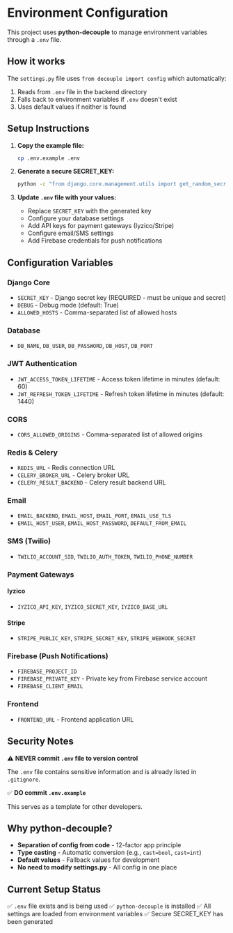 # Environment Configuration

This project uses **python-decouple** to manage environment variables through a `.env` file.

## How it works

The `settings.py` file uses `from decouple import config` which automatically:
1. Reads from `.env` file in the backend directory
2. Falls back to environment variables if `.env` doesn't exist
3. Uses default values if neither is found

## Setup Instructions

1. **Copy the example file:**
   ```bash
   cp .env.example .env
   ```

2. **Generate a secure SECRET_KEY:**
   ```bash
   python -c "from django.core.management.utils import get_random_secret_key; print(get_random_secret_key())"
   ```
   
3. **Update `.env` file with your values:**
   - Replace `SECRET_KEY` with the generated key
   - Configure your database settings
   - Add API keys for payment gateways (Iyzico/Stripe)
   - Configure email/SMS settings
   - Add Firebase credentials for push notifications

## Configuration Variables

### Django Core
- `SECRET_KEY` - Django secret key (REQUIRED - must be unique and secret)
- `DEBUG` - Debug mode (default: True)
- `ALLOWED_HOSTS` - Comma-separated list of allowed hosts

### Database
- `DB_NAME`, `DB_USER`, `DB_PASSWORD`, `DB_HOST`, `DB_PORT`

### JWT Authentication
- `JWT_ACCESS_TOKEN_LIFETIME` - Access token lifetime in minutes (default: 60)
- `JWT_REFRESH_TOKEN_LIFETIME` - Refresh token lifetime in minutes (default: 1440)

### CORS
- `CORS_ALLOWED_ORIGINS` - Comma-separated list of allowed origins

### Redis & Celery
- `REDIS_URL` - Redis connection URL
- `CELERY_BROKER_URL` - Celery broker URL
- `CELERY_RESULT_BACKEND` - Celery result backend URL

### Email
- `EMAIL_BACKEND`, `EMAIL_HOST`, `EMAIL_PORT`, `EMAIL_USE_TLS`
- `EMAIL_HOST_USER`, `EMAIL_HOST_PASSWORD`, `DEFAULT_FROM_EMAIL`

### SMS (Twilio)
- `TWILIO_ACCOUNT_SID`, `TWILIO_AUTH_TOKEN`, `TWILIO_PHONE_NUMBER`

### Payment Gateways
#### Iyzico
- `IYZICO_API_KEY`, `IYZICO_SECRET_KEY`, `IYZICO_BASE_URL`

#### Stripe
- `STRIPE_PUBLIC_KEY`, `STRIPE_SECRET_KEY`, `STRIPE_WEBHOOK_SECRET`

### Firebase (Push Notifications)
- `FIREBASE_PROJECT_ID`
- `FIREBASE_PRIVATE_KEY` - Private key from Firebase service account
- `FIREBASE_CLIENT_EMAIL`

### Frontend
- `FRONTEND_URL` - Frontend application URL

## Security Notes

⚠️ **NEVER commit `.env` file to version control**

The `.env` file contains sensitive information and is already listed in `.gitignore`.

✅ **DO commit `.env.example`** 

This serves as a template for other developers.

## Why python-decouple?

- **Separation of config from code** - 12-factor app principle
- **Type casting** - Automatic conversion (e.g., `cast=bool`, `cast=int`)
- **Default values** - Fallback values for development
- **No need to modify settings.py** - All config in one place

## Current Setup Status

✅ `.env` file exists and is being used
✅ `python-decouple` is installed
✅ All settings are loaded from environment variables
✅ Secure SECRET_KEY has been generated
